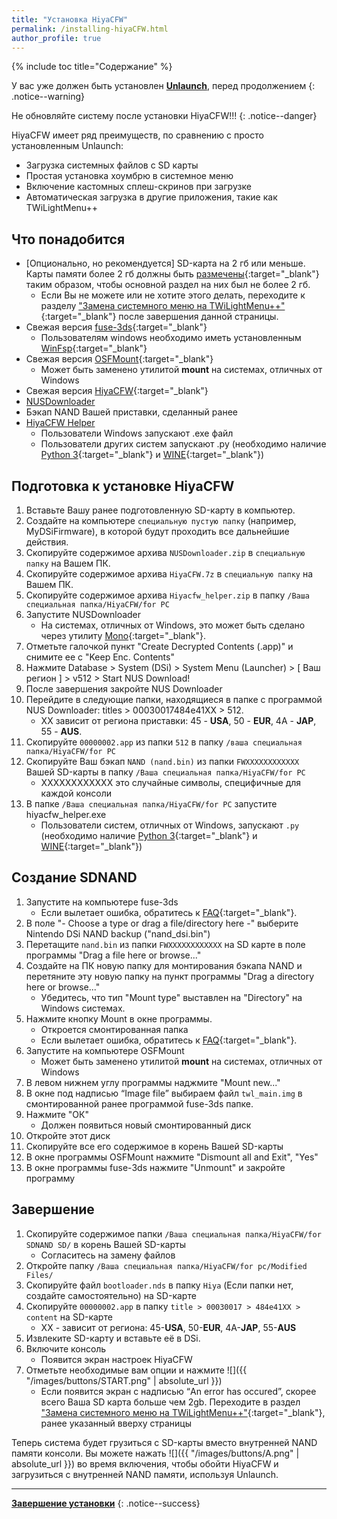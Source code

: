 ```yaml
---
title: "Установка HiyaCFW"
permalink: /installing-hiyaCFW.html
author_profile: true
---
```


{% include toc title="Содержание" %}


У вас уже должен быть установлен [**Unlaunch**](get-started), перед продолжением
{: .notice--warning}

Не обновляйте систему после установки HiyaCFW!!!
{: .notice--danger}

HiyaCFW имеет ряд преимуществ, по сравнению с  просто установленным Unlaunch:
- Загрузка системных файлов с SD карты
- Простая установка хоумбрю в системное меню
- Включение кастомных сплеш-скринов при загрузке
- Автоматическая загрузка в другие приложения, такие как TWiLightMenu++

## Что понадобится
- [Опционально, но рекомендуется] SD-карта на 2 гб или меньше. Карты памяти более 2 гб должны быть [размечены](https://hetmanrecovery.com/ru/recovery_news/how-to-split-a-usb-flash-drive-or-an-sd-card-using-disk-management-in-windows-10.htm){:target="_blank"}  таким образом, чтобы основной раздел на них был не более 2 гб.
	- Если Вы не можете или не хотите этого делать, переходите к разделу ["Замена системного меню на TWiLightMenu++"](replacing-system-menu){:target="_blank"} после завершения данной страницы.
- Свежая версия [fuse-3ds](https://github.com/ihaveamac/fuse-3ds/releases){:target="_blank"}
	- Пользователям windows необходимо иметь установленным [WinFsp](http://www.secfs.net/winfsp/download/){:target="_blank"}
- Свежая версия [OSFMount](https://www.osforensics.com/tools/mount-disk-images.html){:target="_blank"}
	- Может быть заменено утилитой **mount** на системах, отличных от Windows
- Свежая версия [HiyaCFW](https://github.com/RocketRobz/hiyaCFW/releases){:target="_blank"}
- [NUSDownloader](files/NUSDownloader.zip)
- Бэкап NAND Вашей приставки, сделанный ранее
- [HiyaCFW Helper](files/hiyacfw_helper.zip)
	- Пользователи Windows запускают .exe файл
	- Пользователи других систем запускают .py (необходимо наличие [Python 3](https://www.python.org/downloads/){:target="_blank"} и [WINE](https://www.winehq.org/){:target="_blank"})

## Подготовка к установке HiyaCFW
1. Вставьте Вашу ранее подготовленную SD-карту в компьютер.
2. Создайте на компьютере `специальную пустую папку` (например, MyDSiFirmware), в которой будут проходить все дальнейшие действия.
3. Скопируйте содержимое архива `NUSDownloader.zip` в `специальную папку` на Вашем ПК.
4. Скопируйте содержимое архива `HiyaCFW.7z` в `специальную папку` на Вашем ПК.
5. Скопируйте содержимое архива `Hiyacfw_helper.zip` в папку `/Ваша специальная папка/HiyaCFW/for PC`
6. Запустите NUSDownloader
	- На системах, отличных от Windows, это может быть сделано через утилиту [Mono](http://www.mono-project.com/){:target="_blank"}.
7. Отметьте галочкой пункт "Create Decrypted Contents (.app)" и снимите ее с  "Keep Enc. Contents"
8. Нажмите Database > System (DSi) > System Menu (Launcher) > [ Ваш регион ] > v512 > Start NUS Download!
9. После завершения закройте NUS Downloader
10. Перейдите в следующие папки, находящиеся в папке с программой NUS Downloader: titles > 00030017484e41XX > 512.
	- XX зависит от региона приставки: 45 - **USA**, 50 - **EUR**, 4A - **JAP**, 55 - **AUS**.
11. Скопируйте `00000002.app` из папки `512` в папку `/ваша специальная папка/HiyaCFW/for PC`
12. Скопируйте Ваш бэкап `NAND (nand.bin)` из папки `FWXXXXXXXXXXXX` Вашей SD-карты в папку `/Ваша специальная папка/HiyaCFW/for PC`
	- XXXXXXXXXXXX это случайные символы, специфичные для каждой консоли
13. В папке `/Ваша специальная папка/HiyaCFW/for PC` запустите hiyacfw_helper.exe
	- Пользователи систем, отличных от Windows, запускают `.py` (необходимо наличие [Python 3](https://www.python.org/downloads/){:target="_blank"} и [WINE](https://www.winehq.org/){:target="_blank"})

	
## Создание SDNAND
1. Запустите на компьютере fuse-3ds 
	- Если вылетает ошибка, обратитесь к [FAQ](faq){:target="_blank"}.
2. В поле "- Choose a type or drag a file/directory here -" выберите Nintendo DSi NAND backup ("nand_dsi.bin")
3. Перетащите `nand.bin` из папки `FWXXXXXXXXXXXX` на SD карте в поле программы "Drag a file here or browse..."
4. Создайте на ПК новую папку для монтирования бэкапа NAND и перетяните эту новую папку на пункт программы "Drag a directory here or browse..."
	- Убедитесь, что тип "Mount type" выставлен на "Directory" на Windows системах.
5. Нажмите кнопку Mount в окне программы.
	- Откроется смонтированная папка
    - Если вылетает ошибка, обратитесь к [FAQ](faq){:target="_blank"}.
6. Запустите на компьютере OSFMount
	- Может быть заменено утилитой **mount** на системах, отличных от Windows
7. В левом нижнем углу программы наджмите "Mount new..."
8. В окне под надписью “Image file” выбираем файл `twl_main.img` в смонтированной ранее программой fuse-3ds папке.
9. Нажмите "ОК"
	- Должен появиться новый смонтированный диск
10. Откройте этот диск
11. Скопируйте все его содержимое в корень Вашей SD-карты
12. В окне программы OSFMount нажмите "Dismount all and Exit", "Yes"
13. В окне программы fuse-3ds нажмите "Unmount" и закройте программу

## Завершение
1. Скопируйте содержимое папки `/Ваша специальная папка/HiyaCFW/for SDNAND SD/`  в корень Вашей SD-карты
	- Согласитесь на замену файлов
2. Откройте папку `/Ваша специальная папка/HiyaCFW/for pc/Modified Files/`
3. Скопируйте файл `bootloader.nds` в папку `Hiya` (Если папки нет, создайте самостоятельно) на SD-карте
4. Скопируйте `00000002.app` в папку `title > 00030017 > 484e41XX > content` на SD-карте
	- XX - зависит от региона: 45-**USA**, 50-**EUR**, 4A-**JAP**, 55-**AUS**
5. Извлеките SD-карту и вставьте её в DSi.
6. Включите консоль
	- Появится экран настроек HiyaCFW
7. Отметьте необходимые вам опции и нажмите ![]({{ "/images/buttons/START.png" | absolute_url }})
	- Если появится экран с надписью  “An error has occured”, скорее всего Ваша SD карта больше чем 2gb. Переходите в раздел ["Замена системного меню на TWiLightMenu++"](replacing-system-menu){:target="_blank"}, ранее указанный вверху страницы 

Теперь система будет грузиться с SD-карты вместо внутренней NAND памяти консоли. Вы можете нажать ![]({{ "/images/buttons/A.png" | absolute_url }}) во время включения, чтобы обойти HiyaCFW и загрузиться с внутренней NAND памяти, используя Unlaunch.


___

[**Завершение установки**](finalizing-setup)
{: .notice--success}
